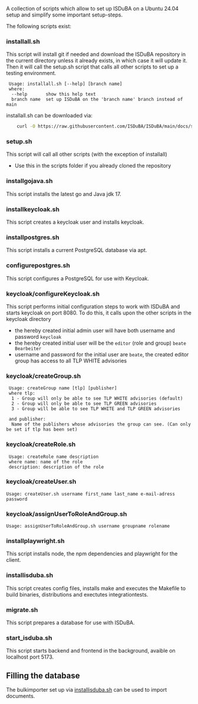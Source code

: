 <!--
 This file is Free Software under the Apache-2.0 License
 without warranty, see README.md and LICENSES/Apache-2.0.txt for details.

 SPDX-License-Identifier: Apache-2.0

 SPDX-FileCopyrightText: 2024 German Federal Office for Information Security (BSI) <https://www.bsi.bund.de>
 Software-Engineering: 2024 Intevation GmbH <https://intevation.de>
-->

A collection of scripts which allow to set up ISDuBA on a Ubuntu 24.04 setup and simplify
some important setup-steps.

The following scripts exist:

### installall.sh
This script will install git if needed and download the ISDuBA repository in the current directory unless it already exists, in which case it will update it.
Then it will call the setup.sh script that calls all other scripts to set up a testing environment.

``` 
 Usage: installall.sh [--help] [branch name]
 where:
  --help       show this help text
  branch name  set up ISDuBA on the 'branch name' branch instead of main
```

installall.sh can be downloaded via:
``` bash
    curl -O https://raw.githubusercontent.com/ISDuBA/ISDuBA/main/docs/scripts/installall.sh
```

### setup.sh
This script will call all other scripts (with the exception of installall)
 - Use this in the scripts folder if you already cloned the repository

### installgojava.sh
This script installs the latest go and Java jdk 17.

### installkeycloak.sh
This script creates a keycloak user and installs keycloak.

### installpostgres.sh
This script installs a current PostgreSQL database via apt.

### configurepostgres.sh
This script configures a PostgreSQL for use with Keycloak.

### keycloak/configureKeycloak.sh
This script performs initial configuration steps to work with ISDuBA and starts keycloak on port 8080.
To do this, it calls upon the other scripts in the keycloak directory
   - the hereby created initial admin user will have both username and password ```keycloak```
   - the hereby created initial user will be the ``` editor ``` (role and group) ``` beate Bearbeiter ```
   - username and password for the initial user are ```beate```, the created editor group has access to all TLP WHITE advisories

### keycloak/createGroup.sh
<!---
 TODO: either needs to be expanded to cover all TLP levels and utilizing proper flags, or needs to be reworked
-->
``` 
 Usage: createGroup name [tlp] [publisher]
 where tlp:
  1 - Group will only be able to see TLP WHITE advisories (default) 
  2 - Group will only be able to see TLP GREEN advisories
  3 - Group will be able to see TLP WHITE and TLP GREEN advisories

 and publisher:
  Name of the publishers whose advisories the group can see. (Can only be set if tlp has been set)
```
### keycloak/createRole.sh

```
 Usage: createRole name description
 where name: name of the role
 description: description of the role
```
### keycloak/createUser.sh
```
Usage: createUser.sh username first_name last_name e-mail-adress password
```
### keycloak/assignUserToRoleAndGroup.sh
```
Usage: assignUserToRoleAndGroup.sh username groupname rolename
```
### installplaywright.sh
This script installs node, the npm dependencies and playwright for the client.

###  installisduba.sh
This script creates config files, installs make and executes the Makefile to build binaries, distributions and exectutes integrationtests.

### migrate.sh
This script prepares a database for use with ISDuBA.

### start_isduba.sh
This script starts backend and frontend in the background, avaible on localhost port 5173.


## Filling the database
The bulkimporter set up via [installisduba.sh](https://github.com/ISDuBA/ISDuBA/blob/groups_not_roles_scripts/docs/scripts/README.md#installisdubash) can be used to import documents.

